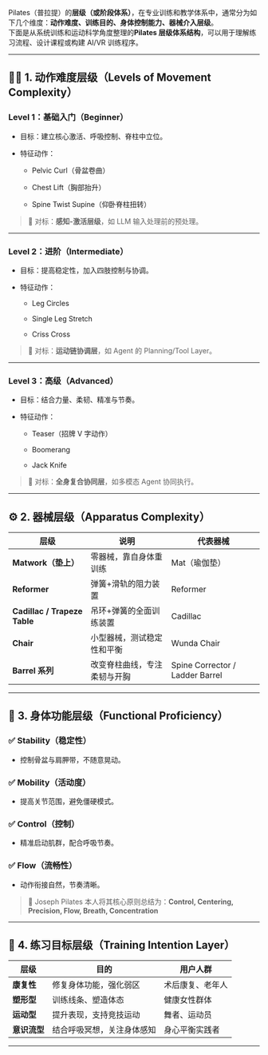 Pilates（普拉提）的**层级（或阶段体系）**，在专业训练和教学体系中，通常分为如下几个维度：**动作难度、训练目的、身体控制能力、器械介入层级**。  
下面是从系统训练和运动科学角度整理的**Pilates 层级体系结构**，可以用于理解练习流程、设计课程或构建 AI/VR 训练程序。

---

## 🧘‍♀️ 1. **动作难度层级（Levels of Movement Complexity）**

### **Level 1：基础入门（Beginner）**

- 目标：建立核心激活、呼吸控制、脊柱中立位。
    
- 特征动作：
    
    - Pelvic Curl（骨盆卷曲）
        
    - Chest Lift（胸部抬升）
        
    - Spine Twist Supine（仰卧脊柱扭转）
        

> 🎯 对标：**感知-激活层级**，如 LLM 输入处理前的预处理。

---

### **Level 2：进阶（Intermediate）**

- 目标：提高稳定性，加入四肢控制与协调。
    
- 特征动作：
    
    - Leg Circles
        
    - Single Leg Stretch
        
    - Criss Cross
        

> 🎯 对标：**运动链协调层**，如 Agent 的 Planning/Tool Layer。

---

### **Level 3：高级（Advanced）**

- 目标：结合力量、柔韧、精准与节奏。
    
- 特征动作：
    
    - Teaser（招牌 V 字动作）
        
    - Boomerang
        
    - Jack Knife
        

> 🎯 对标：**全身复合协同层**，如多模态 Agent 协同执行。

---

## ⚙️ 2. **器械层级（Apparatus Complexity）**

|层级|说明|代表器械|
|---|---|---|
|**Matwork（垫上）**|零器械，靠自身体重训练|Mat（瑜伽垫）|
|**Reformer**|弹簧+滑轨的阻力装置|Reformer|
|**Cadillac / Trapeze Table**|吊环+弹簧的全面训练装置|Cadillac|
|**Chair**|小型器械，测试稳定性和平衡|Wunda Chair|
|**Barrel 系列**|改变脊柱曲线，专注柔韧与开胸|Spine Corrector / Ladder Barrel|

---

## 🧠 3. **身体功能层级（Functional Proficiency）**

### ✅ **Stability（稳定性）**

- 控制骨盆与肩胛带，不随意晃动。
    

### ✅ **Mobility（活动度）**

- 提高关节范围，避免僵硬模式。
    

### ✅ **Control（控制）**

- 精准启动肌群，配合呼吸节奏。
    

### ✅ **Flow（流畅性）**

- 动作衔接自然，节奏清晰。
    

> 📌 Joseph Pilates 本人将其核心原则总结为：**Control, Centering, Precision, Flow, Breath, Concentration**

---

## 🔁 4. **练习目标层级（Training Intention Layer）**

|层级|目的|用户人群|
|---|---|---|
|**康复性**|修复身体功能，强化弱区|术后康复、老年人|
|**塑形型**|训练线条、塑造体态|健康女性群体|
|**运动型**|提升表现，支持竞技运动|舞者、运动员|
|**意识流型**|结合呼吸冥想，关注身体感知|身心平衡实践者|

---

